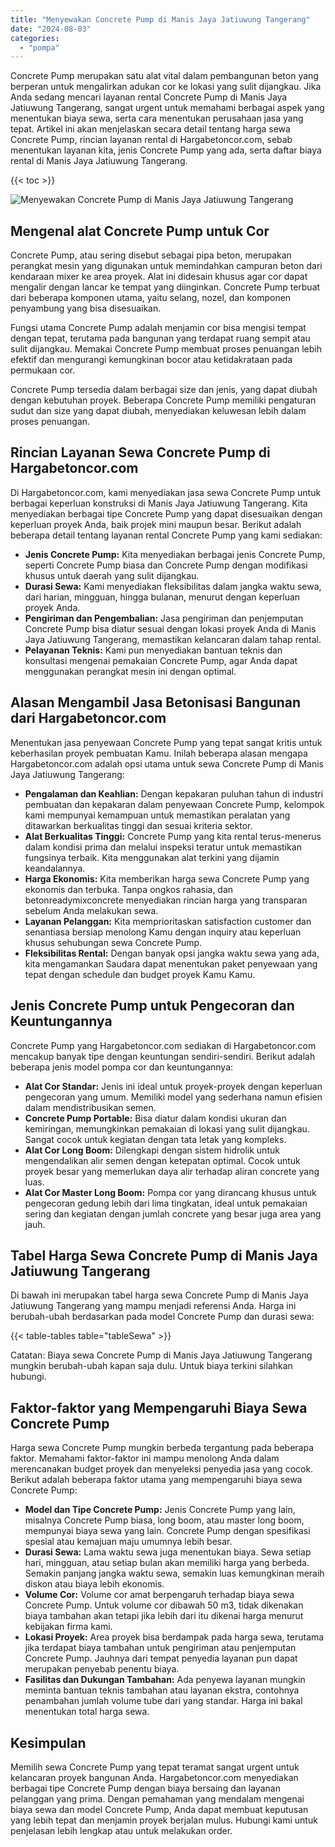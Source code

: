 ```yaml
---
title: "Menyewakan Concrete Pump di Manis Jaya Jatiuwung Tangerang"
date: "2024-08-03"
categories: 
  - "pompa"
---
```




Concrete Pump merupakan satu alat vital dalam pembangunan beton yang berperan untuk mengalirkan adukan cor ke lokasi yang sulit dijangkau. Jika Anda sedang mencari layanan rental Concrete Pump di Manis Jaya Jatiuwung Tangerang, sangat urgent untuk memahami berbagai aspek yang menentukan biaya sewa, serta cara menentukan perusahaan jasa yang tepat. Artikel ini akan menjelaskan secara detail tentang harga sewa Concrete Pump, rincian layanan rental di Hargabetoncor.com, sebab menentukan layanan kita, jenis Concrete Pump yang ada, serta daftar biaya rental di Manis Jaya Jatiuwung Tangerang.

{{< toc >}}

![Menyewakan Concrete Pump di Manis Jaya Jatiuwung Tangerang](https://hargareadymixid.github.io/pompa/concrete-pump%20(10).png)

## Mengenal alat Concrete Pump untuk Cor

Concrete Pump, atau sering disebut sebagai pipa beton, merupakan perangkat mesin yang digunakan untuk memindahkan campuran beton dari kendaraan mixer ke area proyek. Alat ini didesain khusus agar cor dapat mengalir dengan lancar ke tempat yang diinginkan. Concrete Pump terbuat dari beberapa komponen utama, yaitu selang, nozel, dan komponen penyambung yang bisa disesuaikan.

Fungsi utama Concrete Pump adalah menjamin cor bisa mengisi tempat dengan tepat, terutama pada bangunan yang terdapat ruang sempit atau sulit dijangkau. Memakai Concrete Pump membuat proses penuangan lebih efektif dan mengurangi kemungkinan bocor atau ketidakrataan pada permukaan cor.

Concrete Pump tersedia dalam berbagai size dan jenis, yang dapat diubah dengan kebutuhan proyek. Beberapa Concrete Pump memiliki pengaturan sudut dan size yang dapat diubah, menyediakan keluwesan lebih dalam proses penuangan.

## Rincian Layanan Sewa Concrete Pump di Hargabetoncor.com

Di Hargabetoncor.com, kami menyediakan jasa sewa Concrete Pump untuk berbagai keperluan konstruksi di Manis Jaya Jatiuwung Tangerang. Kita menyediakan berbagai tipe Concrete Pump yang dapat disesuaikan dengan keperluan proyek Anda, baik projek mini maupun besar. Berikut adalah beberapa detail tentang layanan rental Concrete Pump yang kami sediakan:

- **Jenis Concrete Pump:** Kita menyediakan berbagai jenis Concrete Pump, seperti Concrete Pump biasa dan Concrete Pump dengan modifikasi khusus untuk daerah yang sulit dijangkau.
- **Durasi Sewa:** Kami menyediakan fleksibilitas dalam jangka waktu sewa, dari harian, mingguan, hingga bulanan, menurut dengan keperluan proyek Anda.
- **Pengiriman dan Pengembalian:** Jasa pengiriman dan penjemputan Concrete Pump bisa diatur sesuai dengan lokasi proyek Anda di Manis Jaya Jatiuwung Tangerang, memastikan kelancaran dalam tahap rental.
- **Pelayanan Teknis:** Kami pun menyediakan bantuan teknis dan konsultasi mengenai pemakaian Concrete Pump, agar Anda dapat menggunakan perangkat mesin ini dengan optimal.

## Alasan Mengambil Jasa Betonisasi Bangunan dari Hargabetoncor.com

Menentukan jasa penyewaan Concrete Pump yang tepat sangat kritis untuk keberhasilan proyek pembuatan Kamu. Inilah beberapa alasan mengapa Hargabetoncor.com adalah opsi utama untuk sewa Concrete Pump di Manis Jaya Jatiuwung Tangerang:

- **Pengalaman dan Keahlian:** Dengan kepakaran puluhan tahun di industri pembuatan dan kepakaran dalam penyewaan Concrete Pump, kelompok kami mempunyai kemampuan untuk memastikan peralatan yang ditawarkan berkualitas tinggi dan sesuai kriteria sektor.
- **Alat Berkualitas Tinggi:** Concrete Pump yang kita rental terus-menerus dalam kondisi prima dan melalui inspeksi teratur untuk memastikan fungsinya terbaik. Kita menggunakan alat terkini yang dijamin keandalannya.
- **Harga Ekonomis:** Kita memberikan harga sewa Concrete Pump yang ekonomis dan terbuka. Tanpa ongkos rahasia, dan betonreadymixconcrete menyediakan rincian harga yang transparan sebelum Anda melakukan sewa.
- **Layanan Pelanggan:** Kita memprioritaskan satisfaction customer dan senantiasa bersiap menolong Kamu dengan inquiry atau keperluan khusus sehubungan sewa Concrete Pump.
- **Fleksibilitas Rental:** Dengan banyak opsi jangka waktu sewa yang ada, kita mengamankan Saudara dapat menentukan paket penyewaan yang tepat dengan schedule dan budget proyek Kamu Kamu.

## Jenis Concrete Pump untuk Pengecoran dan Keuntungannya

Concrete Pump yang Hargabetoncor.com sediakan di Hargabetoncor.com mencakup banyak tipe dengan keuntungan sendiri-sendiri. Berikut adalah beberapa jenis model pompa cor dan keuntungannya:

- **Alat Cor Standar:** Jenis ini ideal untuk proyek-proyek dengan keperluan pengecoran yang umum. Memiliki model yang sederhana namun efisien dalam mendistribusikan semen.
- **Concrete Pump Portable:** Bisa diatur dalam kondisi ukuran dan kemiringan, memungkinkan pemakaian di lokasi yang sulit dijangkau. Sangat cocok untuk kegiatan dengan tata letak yang kompleks.
- **Alat Cor Long Boom:** Dilengkapi dengan sistem hidrolik untuk mengendalikan alir semen dengan ketepatan optimal. Cocok untuk proyek besar yang memerlukan daya alir terhadap aliran concrete yang luas.
- **Alat Cor Master Long Boom:** Pompa cor yang dirancang khusus untuk pengecoran gedung lebih dari lima tingkatan, ideal untuk pemakaian sering dan kegiatan dengan jumlah concrete yang besar juga area yang jauh.

## Tabel Harga Sewa Concrete Pump di Manis Jaya Jatiuwung Tangerang

Di bawah ini merupakan tabel harga sewa Concrete Pump di Manis Jaya Jatiuwung Tangerang yang mampu menjadi referensi Anda. Harga ini berubah-ubah berdasarkan pada model Concrete Pump dan durasi sewa:

{{< table-tables table="tableSewa" >}}

Catatan: Biaya sewa Concrete Pump di Manis Jaya Jatiuwung Tangerang mungkin berubah-ubah kapan saja dulu. Untuk biaya terkini silahkan hubungi.

## Faktor-faktor yang Mempengaruhi Biaya Sewa Concrete Pump

Harga sewa Concrete Pump mungkin berbeda tergantung pada beberapa faktor. Memahami faktor-faktor ini mampu menolong Anda dalam merencanakan budget proyek dan menyeleksi penyedia jasa yang cocok. Berikut adalah beberapa faktor utama yang mempengaruhi biaya sewa Concrete Pump:

- **Model dan Tipe Concrete Pump:** Jenis Concrete Pump yang lain, misalnya Concrete Pump biasa, long boom, atau master long boom, mempunyai biaya sewa yang lain. Concrete Pump dengan spesifikasi spesial atau kemajuan maju umumnya lebih besar.
- **Durasi Sewa:** Lama waktu sewa juga menentukan biaya. Sewa setiap hari, mingguan, atau setiap bulan akan memiliki harga yang berbeda. Semakin panjang jangka waktu sewa, semakin luas kemungkinan meraih diskon atau biaya lebih ekonomis.
- **Volume Cor:** Volume cor amat berpengaruh terhadap biaya sewa Concrete Pump. Untuk volume cor dibawah 50 m3, tidak dikenakan biaya tambahan akan tetapi jika lebih dari itu dikenai harga menurut kebijakan firma kami.
- **Lokasi Proyek:** Area proyek bisa berdampak pada harga sewa, terutama jika terdapat biaya tambahan untuk pengiriman atau penjemputan Concrete Pump. Jauhnya dari tempat penyedia layanan pun dapat merupakan penyebab penentu biaya.
- **Fasilitas dan Dukungan Tambahan:** Ada penyewa layanan mungkin meminta bantuan teknis tambahan atau layanan ekstra, contohnya penambahan jumlah volume tube dari yang standar. Harga ini bakal menentukan total harga sewa.

## Kesimpulan

Memilih sewa Concrete Pump yang tepat teramat sangat urgent untuk kelancaran proyek bangunan Anda. Hargabetoncor.com menyediakan berbagai tipe Concrete Pump dengan biaya bersaing dan layanan pelanggan yang prima. Dengan pemahaman yang mendalam mengenai biaya sewa dan model Concrete Pump, Anda dapat membuat keputusan yang lebih tepat dan menjamin proyek berjalan mulus. Hubungi kami untuk penjelasan lebih lengkap atau untuk melakukan order.

